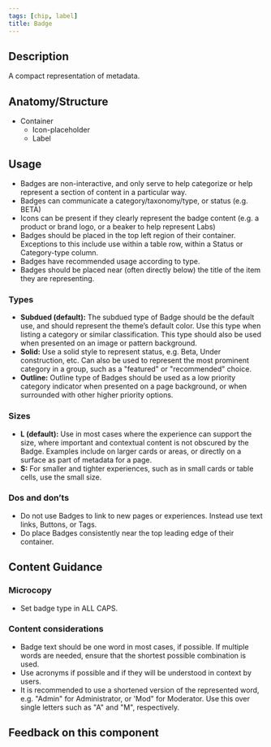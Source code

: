 ```yaml
---
tags: [chip, label]
title: Badge
---
```


## Description

A compact representation of metadata.

## Anatomy/Structure

- Container
  - Icon-placeholder
  - Label

## Usage

- Badges are non-interactive, and only serve to help categorize or help represent a section of content in a particular way.
- Badges can communicate a category/taxonomy/type, or status (e.g. BETA)
- Icons can be present if they clearly represent the badge content (e.g. a product or brand logo, or a beaker to help represent Labs)
- Badges should be placed in the top left region of their container. Exceptions to this include use within a table row, within a Status or Category-type column.
- Badges have recommended usage according to type.
- Badges should be placed near (often directly below) the title of the item they are representing.

### Types

- **Subdued (default):** The subdued type of Badge should be the default use, and should represent the theme’s default color. Use this type when listing a category or similar classification. This type should also be used when presented on an image or pattern background.
- **Solid:** Use a solid style to represent status, e.g. Beta, Under construction, etc. Can also be used to represent the most prominent category in a group, such as a "featured" or "recommended" choice.
- **Outline:** Outline type of Badges should be used as a low priority category indicator when presented on a page background, or when surrounded with other higher priority options.

### Sizes

- **L (default):** Use in most cases where the experience can support the size, where important and contextual content is not obscured by the Badge. Examples include on larger cards or areas, or directly on a surface as part of metadata for a page.
- **S:** For smaller and tighter experiences, such as in small cards or table cells, use the small size.

### Dos and don’ts

- Do not use Badges to link to new pages or experiences. Instead use text links, Buttons, or Tags.
- Do place Badges consistently near the top leading edge of their container.

## Content Guidance

### Microcopy

- Set badge type in ALL CAPS.

### Content considerations

- Badge text should be one word in most cases, if possible. If multiple words are needed, ensure that the shortest possible combination is used.
- Use acronyms if possible and if they will be understood in context by users.
- It is recommended to use a shortened version of the represented word, e.g. "Admin" for Administrator, or 'Mod" for Moderator. Use this over single letters such as "A" and "M", respectively.


## Feedback on this component
